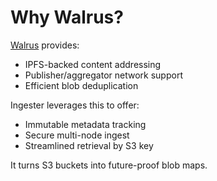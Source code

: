 # Why Walrus?

[Walrus](https://github.com/namihq/walrus) provides:

- IPFS-backed content addressing
- Publisher/aggregator network support
- Efficient blob deduplication

Ingester leverages this to offer:

- Immutable metadata tracking
- Secure multi-node ingest
- Streamlined retrieval by S3 key

It turns S3 buckets into future-proof blob maps.
